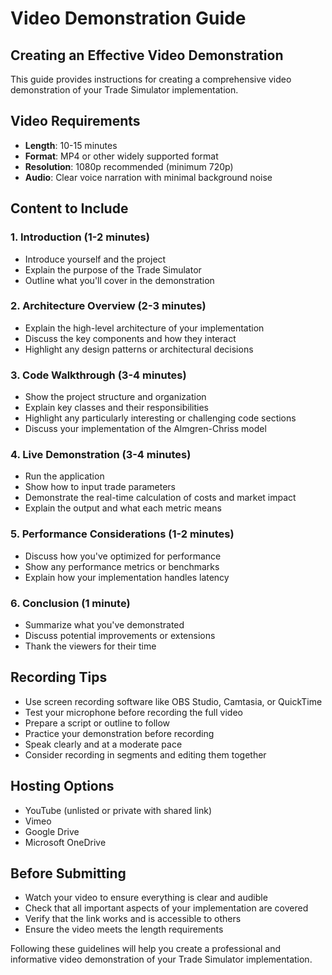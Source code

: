 # Video Demonstration Guide

## Creating an Effective Video Demonstration

This guide provides instructions for creating a comprehensive video demonstration of your Trade Simulator implementation.

## Video Requirements

- **Length**: 10-15 minutes
- **Format**: MP4 or other widely supported format
- **Resolution**: 1080p recommended (minimum 720p)
- **Audio**: Clear voice narration with minimal background noise

## Content to Include

### 1. Introduction (1-2 minutes)

- Introduce yourself and the project
- Explain the purpose of the Trade Simulator
- Outline what you'll cover in the demonstration

### 2. Architecture Overview (2-3 minutes)

- Explain the high-level architecture of your implementation
- Discuss the key components and how they interact
- Highlight any design patterns or architectural decisions

### 3. Code Walkthrough (3-4 minutes)

- Show the project structure and organization
- Explain key classes and their responsibilities
- Highlight any particularly interesting or challenging code sections
- Discuss your implementation of the Almgren-Chriss model

### 4. Live Demonstration (3-4 minutes)

- Run the application
- Show how to input trade parameters
- Demonstrate the real-time calculation of costs and market impact
- Explain the output and what each metric means

### 5. Performance Considerations (1-2 minutes)

- Discuss how you've optimized for performance
- Show any performance metrics or benchmarks
- Explain how your implementation handles latency

### 6. Conclusion (1 minute)

- Summarize what you've demonstrated
- Discuss potential improvements or extensions
- Thank the viewers for their time

## Recording Tips

- Use screen recording software like OBS Studio, Camtasia, or QuickTime
- Test your microphone before recording the full video
- Prepare a script or outline to follow
- Practice your demonstration before recording
- Speak clearly and at a moderate pace
- Consider recording in segments and editing them together

## Hosting Options

- YouTube (unlisted or private with shared link)
- Vimeo
- Google Drive
- Microsoft OneDrive

## Before Submitting

- Watch your video to ensure everything is clear and audible
- Check that all important aspects of your implementation are covered
- Verify that the link works and is accessible to others
- Ensure the video meets the length requirements

Following these guidelines will help you create a professional and informative video demonstration of your Trade Simulator implementation.